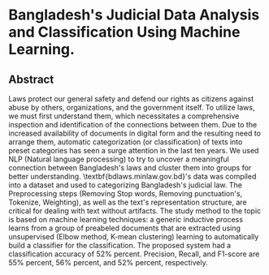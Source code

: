 # Bangladesh's Judicial Data Analysis and Classification Using Machine Learning.

## Abstract

Laws protect our general safety and defend our rights as citizens against abuse by others, organizations, and the government itself. To utilize laws, we must first 
understand them, which necessitates a comprehensive inspection and identification of the connections between them. Due to the increased availability of documents in 
digital form and the resulting need to arrange them, automatic categorization (or classification) of texts into preset categories has seen a surge attention in the 
last ten years. We used NLP (Natural language processing) to try to uncover a meaningful connection between Bangladesh's laws and cluster them into groups for better 
understanding. \textbf{bdlaws.minlaw.gov.bd}'s data was compiled into a dataset and used to categorizing Bangladesh's judicial law. The  Preprocessing steps (Removing 
Stop words, Removing punctuation's, Tokenize, Weighting), as well as the text's representation structure, are critical for dealing with text without artifacts. The study
method to the topic is based on machine learning techniques: a generic inductive process learns from a group of preabeled documents that are extracted using unsupervised
(Elbow method, K-mean clustering) learning to automatically build a classifier for the classification. The proposed system had a classification accuracy of 52\% percent.
Precision, Recall, and F1-score are 55\% percent, 56\% percent, and 52\% percent, respectively. 
